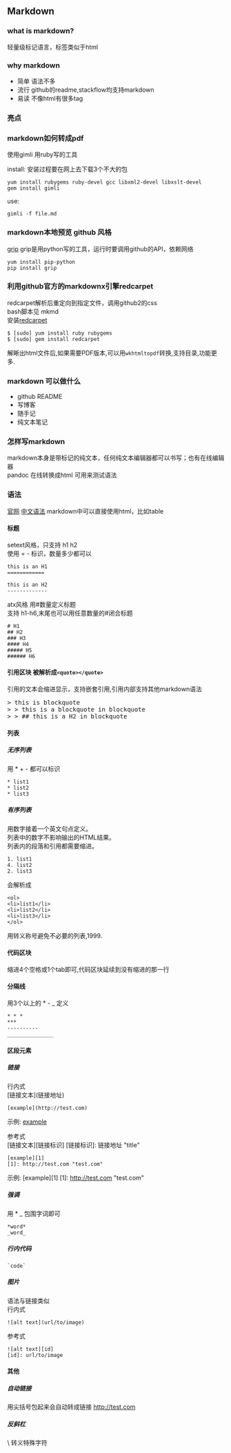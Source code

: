 ## Markdown
###  what is markdown?
轻量级标记语言，标签类似于html
### why markdown
* 简单    语法不多
* 流行    github的readme,stackflow均支持markdown
* 易读    不像html有很多tag

### 亮点

### markdown如何转成pdf
使用gimli 用ruby写的工具

install: 安装过程要在网上去下载3个不大的包

```
yum install rubygems ruby-devel gcc libxml2-devel libxslt-devel
gem install gimli
```
use:

```
gimli -f file.md
```
### markdown本地预览 github 风格
[grip](https://github.com/joeyespo/grip)
grip是用python写的工具，运行时要调用github的API，依赖网络

```
yum install pip-python
pip install grip
```
### 利用github官方的markdownx引擎redcarpet
redcarpet解析后重定向到指定文件，调用github2的css   
bash脚本见 mkmd   
安装[redcarpet](https://github.com/vmg/redcarpet)

```
$ [sudo] yum install ruby rubygems
$ [sudo] gem install redcarpet
```
解晰出html文件后,如果需要PDF版本,可以用`wkhtmltopdf`转换,支持目录,功能更多.
### markdown 可以做什么
* github README
* 写博客
* 随手记
* 纯文本笔记

### 怎样写markdown
markdown本身是带标记的纯文本，任何纯文本编辑器都可以书写；也有在线编辑器   
pandoc 在线转换成html 可用来测试语法 
### 语法
[官网](http://daringfireball.net/projects/markdown/syntax)
[中文语法](http://wowubuntu.com/markdown/)
markdown中可以直接使用html，比如table
#### 标题
setext风格，只支持 h1 h2   
使用 = - 标识，数量多少都可以

    this is an H1
    ============

    this is an H2
    -------------
atx风格 用#数量定义标题   
支持 h1-h6,末尾也可以用任意数量的#闭合标题 

    # H1
    ## H2
    ### H3
    #### H4
    ##### H5
    ###### H6
#### 引用区块 被解析成`<quote></quote>`
引用的文本会缩进显示，支持嵌套引用,引用内部支持其他markdown语法
<pre>
> this is blockquote
> > this is a blockquote in blockquote
> > ## this is a H2 in blockquote
</pre>
#### 列表
##### 无序列表
用 * + - 都可以标识

    * list1
    * list2
    * list3
##### 有序列表
用数字接着一个英文句点定义。   
列表中的数字不影响输出的HTML结果。   
列表内的段落和引用都需要缩进。

    1. list1
    4. list2
    2. list3
会解析成

    <ol>
    <li>list1</li>
    <li>list2</li>
    <li>list3</li>
    </ol>
用转义称号避免不必要的列表,1999\.
#### 代码区块
缩进4个空格或1个tab即可,代码区块延续到没有缩进的那一行
#### 分隔线
用3个以上的 * - _ 定义

    * * *
    ***
    ----------
    _______________
#### 区段元素
##### 链接
行内式   
\[链接文本](链接地址)

    [example](http://test.com)
示例: [example](http://test.com)

参考式   
\[链接文本][链接标识]
\[链接标识]: 链接地址 "title"

    [example][1]
    [1]: http://test.com "test.com"
示例: [example][1]
[1]: http://test.com "test.com"
##### 强调
用 * _ 包围字词即可

    *word*
    _word_
##### 行内代码
    `code`
##### 图片
语法与链接类似   
行内式

    ![alt text](url/to/image)
参考式

    ![alt text][id]
    [id]: url/to/image
#### 其他
##### 自动链接
用尖括号包起来会自动转成链接 <http://test.com>
##### 反斜杠
\ 转义特殊字符
